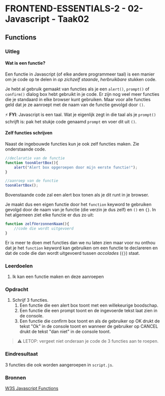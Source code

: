 # FRONTEND-ESSENTIALS-2 - 02-Javascript - Taak02

## Functions

### Uitleg

#### Wat is een functie?

Een functie in Javascript (of elke andere programmeer taal) is een manier om je code op te delen in *op zichzelf staande*, *herbruikbare* stukken code. 

Je hebt al gebruik gemaakt van functies als je een `alert()`, `prompt()` of `confirm()` dialog box hebt gebruikt in je code. Er zijn nog veel meer functies die je standaard in elke browser kunt gebruiken. Maar voor alle functies geld dat je ze aanroept met de naam van de functie gevolgd door `()`. 

:zap: **FYI**: Javascript is een taal. Wat je eigenlijk zegt in die taal als je `prompt()` schrijft is: pak het stukje code genaamd `prompt` en voer dit uit `()`.

#### Zelf functies schrijven

Naast de ingebouwde functies kun je ook zelf functies maken. Zie onderstaande code.

```js
//declaratie van de functie
function toonAlertBox(){
    alert("Alert box opgeroepen door mijn eerste functie!");
}

//aanroep van de functie
toonAlertBox();
```
Bovenstaande code zal een alert box tonen als je dit runt in je browser. 

Je maakt dus een eigen functie door het `function` keyword te gebruiken gevolgd door de naam van je functie (die verzin je dus zelf) en `()` en `{}`. In het algemeen ziet elke functie er dus zo uit:

```js
function zelfVerzonnenNaam(){
    //code die wordt uitgevoerd
}
```
Er is meer te doen met functies dan we nu laten zien maar voor nu onthou dat je het `function` keyword kan gebruiken om een functie te declareren en dat de code die dan wordt uitgevoerd tussen *accolades* (`{}`) staat.

### Leerdoelen

1. Ik kan een functie maken en deze aanroepen

### Opdracht

1. Schrijf 3 functies. 
   1. Een functie die een alert box toont met een willekeurige boodschap. 
   2. Een functie die een prompt toont en de ingevoerde tekst laat zien in de console.
   3. Een functie die confirm box toont en als de gebruiker op OK drukt de tekst "Ok" in de console toont en wanneer de gebruiker op CANCEL drukt de tekst "dan niet" in de console toont.

> :warning: LETOP: vergeet niet onderaan je code de 3 functies aan te roepen. 

### Eindresultaat

3 functies die ook worden aangeroepen in `script.js`.

### Bronnen

[W3S Javascript Functions](https://www.w3schools.com/js/js_functions.asp)